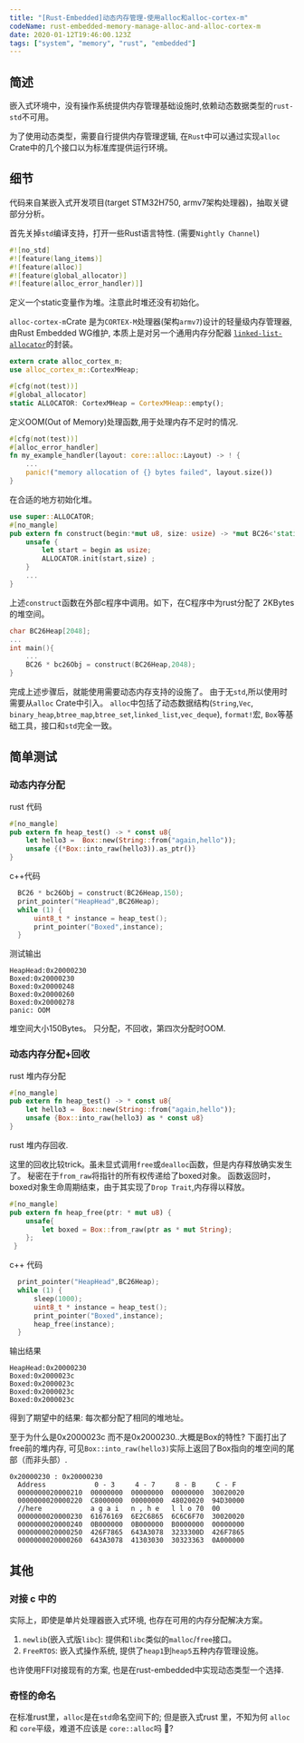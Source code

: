 ```yaml
---
title: "[Rust-Embedded]动态内存管理-使用alloc和alloc-cortex-m"
codeName: rust-embedded-memory-manage-alloc-and-alloc-cortex-m
date: 2020-01-12T19:46:00.123Z
tags: ["system", "memory", "rust", "embedded"]
---
```


## 简述

嵌入式环境中，没有操作系统提供内存管理基础设施时,依赖动态数据类型的`rust-std`不可用。

为了使用动态类型，需要自行提供内存管理逻辑, 在`Rust`中可以通过实现`alloc` Crate中的几个接口以为标准库提供运行环境。

## 细节

代码来自某嵌入式开发项目(target STM32H750, armv7架构处理器)，抽取关键部分分析。

首先关掉`std`编译支持，打开一些Rust语言特性. (需要`Nightly Channel`)

```rust
#![no_std]
#![feature(lang_items)]
#![feature(alloc)]
#![feature(global_allocator)]
#![feature(alloc_error_handler)]]
```

定义一个static变量作为堆。注意此时堆还没有初始化。

`alloc-cortex-m`Crate 是为`CORTEX-M`处理器(架构`armv7`)设计的轻量级内存管理器, 由Rust Embedded WG维护, 
本质上是对另一个通用内存分配器
[`linked-list-allocator`](https://github.com/phil-opp/linked-list-allocator)的封装。

```rust 
extern crate alloc_cortex_m;
use alloc_cortex_m::CortexMHeap;

#[cfg(not(test))]
#[global_allocator]
static ALLOCATOR: CortexMHeap = CortexMHeap::empty();
```

定义OOM(Out of Memory)处理函数,用于处理内存不足时的情况.

```rust
#[cfg(not(test))]
#[alloc_error_handler]
fn my_example_handler(layout: core::alloc::Layout) -> ! {
    ...
    panic!("memory allocation of {} bytes failed", layout.size())
}
```

在合适的地方初始化堆。

```rust
use super::ALLOCATOR;
#[no_mangle]
pub extern fn construct(begin:*mut u8, size: usize) -> *mut BC26<'static> {
    unsafe {
        let start = begin as usize;
        ALLOCATOR.init(start,size) ;
    }
    ...
}
```

上述`construct`函数在外部c程序中调用。如下，在C程序中为rust分配了 2KBytes 的堆空间。

```c
char BC26Heap[2048];
...
int main(){
    ...
    BC26 * bc26Obj = construct(BC26Heap,2048);
}
```

完成上述步骤后，就能使用需要动态内存支持的设施了。 由于无`std`,所以使用时需要从`alloc` Crate中引入。
`alloc`中包括了动态数据结构(`String`,`Vec`, `binary_heap`,`btree_map`,`btree_set`,`linked_list`,`vec_deque`), `format!`宏, `Box`等基础工具，接口和`std`完全一致。

## 简单测试


### 动态内存分配

rust 代码
```rust
#[no_mangle] 
pub extern fn heap_test() -> * const u8{
    let hello3 =  Box::new(String::from("again,hello"));
    unsafe {(*Box::into_raw(hello3)).as_ptr()} 
}
```

c++代码
```cpp
  BC26 * bc26Obj = construct(BC26Heap,150);
  print_pointer("HeapHead",BC26Heap);
  while (1) {
	  uint8_t * instance = heap_test();
	  print_pointer("Boxed",instance);
  }
```

测试输出
```
HeapHead:0x20000230
Boxed:0x20000230
Boxed:0x20000248
Boxed:0x20000260
Boxed:0x20000278
panic: OOM 
```

堆空间大小150Bytes。 只分配，不回收，第四次分配时OOM.


### 动态内存分配+回收

rust 堆内存分配
```rust
#[no_mangle] 
pub extern fn heap_test() -> * const u8{
    let hello3 =  Box::new(String::from("again,hello"));
    unsafe {Box::into_raw(hello3) as * const u8} 
}
```

rust 堆内存回收.

这里的回收比较trick。虽未显式调用`free`或`dealloc`函数，但是内存释放确实发生了。
秘密在于`from_raw`将指针的所有权传递给了boxed对象。
函数返回时，boxed对象生命周期结束，由于其实现了`Drop Trait`,内存得以释放。

```rust 
#[no_mangle] 
pub extern fn heap_free(ptr: * mut u8) {
    unsafe{
        let boxed = Box::from_raw(ptr as * mut String);
    };
 }
```

c++ 代码

```cpp
  print_pointer("HeapHead",BC26Heap);
  while (1) {
      sleep(1000);
	  uint8_t * instance = heap_test();
	  print_pointer("Boxed",instance);
	  heap_free(instance);
  }
```

输出结果

```
HeapHead:0x20000230
Boxed:0x2000023c
Boxed:0x2000023c
Boxed:0x2000023c
Boxed:0x2000023c
```

得到了期望中的结果: 每次都分配了相同的堆地址。

至于为什么是0x2000023c 而不是0x2000230..大概是Box的特性?
下面打出了free前的堆内存, 可见`Box::into_raw(hello3)`实际上返回了Box指向的堆空间的尾部（而非头部）.

```
0x20000230 : 0x20000230 
  Address            0 - 3     4 - 7     8 - B     C - F               
  0000000020000210  00000000  00000000  00000000  30020020          
  0000000020000220  C8000000  00000000  48020020  94D30000          
  //here            a g a i   n , h e   l l o 70  00
  0000000020000230  61676169  6E2C6865  6C6C6F70  30020020          
  0000000020000240  0B000000  0B000000  B0000000  00000000          
  0000000020000250  426F7865  643A3078  3233300D  426F7865          
  0000000020000260  643A3078  41303030  30323363  0A000000          
```
                                    

## 其他

### 对接 c 中的

实际上，即使是单片处理器嵌入式环境, 也存在可用的内存分配解决方案。

1. `newlib`(嵌入式版`libc`): 提供和`libc`类似的`malloc`/`free`接口。
2. `FreeRTOS`: 嵌入式操作系统, 提供了`heap1`到`heap5`五种内存管理设施。 

也许使用FFI对接现有的方案, 也是在rust-embedded中实现动态类型一个选择.

### 奇怪的命名

在标准rust里，`alloc`是在`std`命名空间下的; 
但是嵌入式rust 里，不知为何 `alloc` 和 `core`平级，难道不应该是 `core::alloc`吗 🤔?
